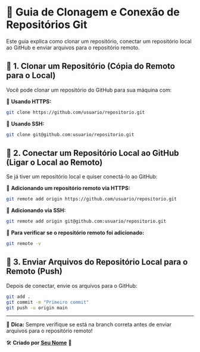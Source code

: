# 🚀 Guia de Clonagem e Conexão de Repositórios Git

Este guia explica como clonar um repositório, conectar um repositório local ao GitHub e enviar arquivos para o repositório remoto.

## 📌 1. Clonar um Repositório (Cópia do Remoto para o Local)
Você pode clonar um repositório do GitHub para sua máquina com:

🔹 **Usando HTTPS:**
```bash
git clone https://github.com/usuario/repositorio.git
```

🔹 **Usando SSH:**
```bash
git clone git@github.com:usuario/repositorio.git
```

## 📌 2. Conectar um Repositório Local ao GitHub (Ligar o Local ao Remoto)
Se já tiver um repositório local e quiser conectá-lo ao GitHub:

🔹 **Adicionando um repositório remoto via HTTPS:**
```bash
git remote add origin https://github.com/usuario/repositorio.git
```

🔹 **Adicionando via SSH:**
```bash
git remote add origin git@github.com:usuario/repositorio.git
```

🔹 **Para verificar se o repositório remoto foi adicionado:**
```bash
git remote -v
```

## 📌 3. Enviar Arquivos do Repositório Local para o Remoto (Push)
Depois de conectar, envie os arquivos para o GitHub:

```bash
git add .
git commit -m "Primeiro commit"
git push -u origin main
```

---
📌 **Dica:** Sempre verifique se está na branch correta antes de enviar arquivos para o repositório remoto!

🛠️ **Criado por [Seu Nome](https://github.com/Rafael705)** 🚀
